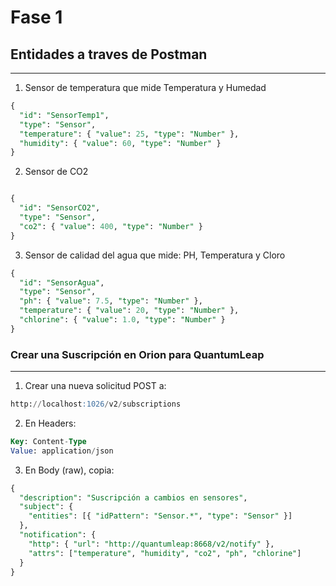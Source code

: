 # Fase 1

## Entidades a traves de Postman
---
1. Sensor de temperatura que mide Temperatura y Humedad
```sql
{
  "id": "SensorTemp1",
  "type": "Sensor",
  "temperature": { "value": 25, "type": "Number" },
  "humidity": { "value": 60, "type": "Number" }
}
```

2. Sensor de CO2
```sql

{
  "id": "SensorCO2",
  "type": "Sensor",
  "co2": { "value": 400, "type": "Number" }
}
```

3. Sensor de calidad del agua que mide: PH, Temperatura y Cloro
```sql
{
  "id": "SensorAgua",
  "type": "Sensor",
  "ph": { "value": 7.5, "type": "Number" },
  "temperature": { "value": 20, "type": "Number" },
  "chlorine": { "value": 1.0, "type": "Number" }
}
```
### Crear una Suscripción en Orion para QuantumLeap
---
1. Crear una nueva solicitud POST a:
```sql
http://localhost:1026/v2/subscriptions
```

2. En Headers:
```sql
Key: Content-Type
Value: application/json
```

3. En Body (raw), copia:
```sql
{
  "description": "Suscripción a cambios en sensores",
  "subject": {
    "entities": [{ "idPattern": "Sensor.*", "type": "Sensor" }]
  },
  "notification": {
    "http": { "url": "http://quantumleap:8668/v2/notify" },
    "attrs": ["temperature", "humidity", "co2", "ph", "chlorine"]
  }
}

```
















